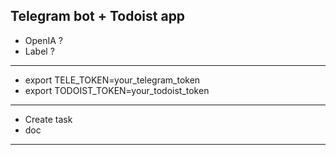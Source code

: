 Telegram bot + Todoist app
----------------------------

- OpenIA ? 
- Label ? 

--------------------------------
- export TELE_TOKEN=your_telegram_token
- export TODOIST_TOKEN=your_todoist_token
-------------------------------

- Create task 
- doc 

--------------------------
